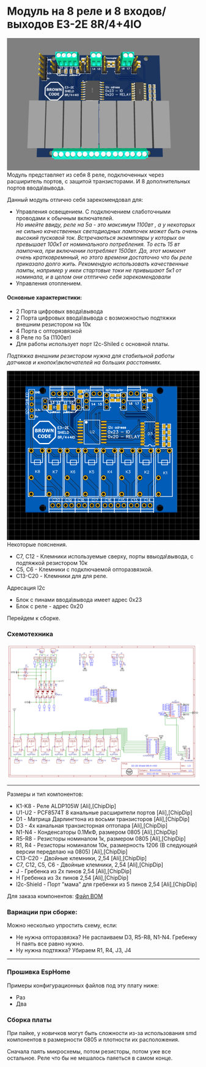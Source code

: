 # Модуль на 8 реле и 8 входов/выходов E3-2E 8R/4+4IO

<img src="/MainBoard/images/Shield_1.png" width="600">
Модуль представляет из себя 8 реле, подключенных через расширитель портов, с защитой транзисторами. И 8 дополнительных портов ввода\вывода.

Данный модуль отлично себя зарекомендовал для:
- Управления освещением. С подключением слаботочными проводами к  обычным включателей.  
*Но имейте ввиду, реле на 5а - это максимум 1100вт , а у некоторых не сильно качественных светодиодных лампочек может быть очень высокий пусковой ток. Встречаються экземпляры у которых он превышает 100к1 от номинального потребления. То есть 15 вт лампочка, при включении потребляет 1500вт. Да, этот момоент очень кратковремнный, но этого времени достаточно что бы реле приказало долго жить. Рекомендую использовать качественные лампы, например у икеи стартовые токи не привышают 5к1 от номинала, и в целом они отлтично себя зарекомендовали*
- Управления отоплением. 

#### Основные характеристики:
- 2 Порта цифровых ввода\вывода 
- 2 Порта цифровых ввода\вывода с возможностью подтяжки внешним резистором на 10к
- 4 Порта с опторязвязкой
- 8 Реле по 5а (1100вт)
- Для работы использует порт I2c-Shiled c основной платы. 

*Подтяжка внешним резистором нужна для стабильной работы датчиков и кнопок\включателей на больших расстояниях.*

 
<img src="/Shield%208R%5C4%2B4IO/PCB.png" width="600">
Некоторые пояснения.

- С7, С12 - Клемники используемые сверху, порты ввыода\вывода, с подтяжкой резистором 10к
- С5, С6 - Клемники с подключаемой опторазвязкой. 
- C13-C20 - Клемники для для реле. 

Адресация I2c
- Блок с пинами ввода\вывода имеет адрес 0x23
- Блок с реле - адрес 0x20
 

Перейдем к сборке. 
### Схемотехника
<img src="/Shield%208R%5C4%2B4IO/Schematic_E3-2E-8R4+4IO.png" width="1000">

***

Размеры и тип компонентов:
- K1-K8 - Реле ALDP105W [Ali],[ChipDip]
- U1-U2 - PCF8574T 8 канальные расширители портов [Ali],[ChipDip]
- D1 - Матрица Дарлингтона из восьми транзисторов [Ali],[ChipDip]
- D3 - 4х канальная транзисторная оптопара [Ali],[ChipDip]
- N1-N4 - Конденсаторы 0.1МкФ, размером 0805 [Ali],[ChipDip]
- R5-R8 - Резисторы номиналом 1к, размером 0805 [Ali],[ChipDip]
- R1, R4 - Резисторы номиналом 10к, размерность 1206 (В следующей версии переделаю на 0805) [Ali],[ChipDip]
- С13-С20 - Двойные клемники, 2,54 [Ali],[ChipDip]
- С7, С12, С5, С6 - Двойные клемники, 2,54 [Ali],[ChipDip]
- J - Гребенка из 2х пинов 2,54 [Ali],[ChipDip]
- H Гребенка из 3х пинов 2,54 [Ali],[ChipDip]
- I2c-Shield - Порт "мама" для гребенки из 5 пинов 2,54 [Ali],[ChipDip]



Для заказа компонентов: [Файл BOM](/MainBoard)

### Вариации при сборке:
Можно несколько упростить схему, если:
- Не нужна опторазвязка? Не распаиваем D3, R5-R8, N1-N4. Гребенку H паять все равно нужно. 
- Ну нужна подтяжка? Убираем R1, R4, J3, J4

***

### Прошивка EspHome
Примеры конфигурационных файлов под эту плату ниже: 
- Раз
- Два

### Сборка платы
При пайке, у новичков могут быть сложности из-за использования smd компонентов в размерности 0805 и плотности их расположения.

Сначала паять микросхемы, потом резисторы, потом уже все остальное. Реле что бы не мешалось паяеться в самом конце. 



